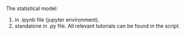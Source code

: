 The statistical model:
1. in .ipynb file (jupyter environment).
2. standalone in .py file.
All relevant tutorials can be found in the script.
